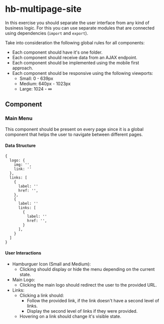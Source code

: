 # hb-multipage-site

In this exercise you should separate the user interface from any kind of business logic. For this you can use separate modules that are connected using dependencies (`import` and `export`).

Take into consideration the following global rules for all components:
- Each component should have it's one folder.
- Each component should receive data from an AJAX endpoint.
- Each component should be implemented using the mobile first approach.
- Each component should be responsive using the following viewports:
  - Small: 0 - 639px
  - Medium: 640px - 1023px
  - Large: 1024 - ∞

## Component

### Main Menu
This component should be present on every page since it is a global component that helps the user to navigate between different pages.

#### Data Structure
```
{
  logo: {
    img: '',
    link: ''
  },
  links: [
    {
      label: ''
      href: '',
    },
    {
      label: ''
      links: [
        {
          label: ''
          href: '',
        }
      ],
    }
  ]
}
```

#### User Interactions
- Hamburguer Icon (Small and Medium):
  - Clicking should display or hide the menu depending on the current state.
- Main Logo:
  - Clicking the main logo should redirect the user to the provided URL.
- Links:
  - Clicking a link should:
    - Follow the provided link, if the link doesn't have a second level of links.
    - Display the second level of links if they were provided.
  - Hovering on a link should change it's visible state.

